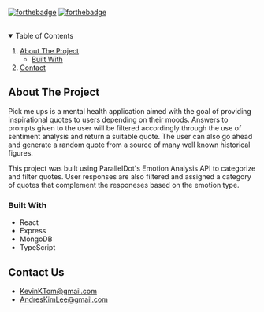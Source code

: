 [![forthebadge](https://forthebadge.com/images/badges/made-with-typescript.svg)](https://forthebadge.com)
[![forthebadge](https://forthebadge.com/images/badges/makes-people-smile.svg)](https://forthebadge.com)


<!-- PROJECT LOGO -->
<br />

<!-- TABLE OF CONTENTS -->
<details open="open">
  <summary>Table of Contents</summary>
  <ol>
    <li>
      <a href="#about-the-project">About The Project</a>
      <ul>
        <li><a href="#built-with">Built With</a></li>
      </ul>
    </li>
    <li><a href="#contact">Contact</a></li>
  </ol>
</details>



<!-- ABOUT THE PROJECT -->
## About The Project

Pick me ups is a mental health application aimed with the goal of providing inspirational quotes to users depending on their moods.
Answers to prompts given to the user will be filtered accordingly through the use of sentiment analysis and return a suitable quote.
The user can also go ahead and generate a random quote from a source of many well known historical figures.

This project was built using ParallelDot's Emotion Analysis API to categorize and filter quotes.
User responses are also filtered and assigned a category of quotes that complement the responeses based on the emotion type.  

### Built With

* React
* Express
* MongoDB
* TypeScript


<!-- CONTACT -->
## Contact Us

* KevinKTom@gmail.com
* AndresKimLee@gmail.com

